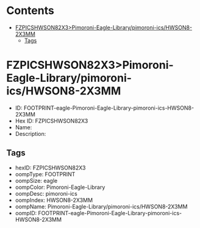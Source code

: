 



Contents
========

* [FZPICSHWSON82X3>Pimoroni-Eagle-Library/pimoroni-ics/HWSON8-2X3MM](#fzpicshwson82x3pimoroni-eagle-librarypimoroni-icshwson8-2x3mm)
	* [Tags](#tags)

# FZPICSHWSON82X3>Pimoroni-Eagle-Library/pimoroni-ics/HWSON8-2X3MM

- ID: FOOTPRINT-eagle-Pimoroni-Eagle-Library-pimoroni-ics-HWSON8-2X3MM
- Hex ID: FZPICSHWSON82X3
- Name: 
- Description: 

## Tags

- hexID: FZPICSHWSON82X3
- oompType: FOOTPRINT
- oompSize: eagle
- oompColor: Pimoroni-Eagle-Library
- oompDesc: pimoroni-ics
- oompIndex: HWSON8-2X3MM
- oompName: Pimoroni-Eagle-Library/pimoroni-ics/HWSON8-2X3MM
- oompID: FOOTPRINT-eagle-Pimoroni-Eagle-Library-pimoroni-ics-HWSON8-2X3MM
